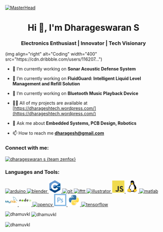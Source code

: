 [![MasterHead](https://miro.medium.com/v2/resize:fit:679/1*RTGHo8x278rzhj2cZSjwtA.gif)](https://dharageshtech.wordpress.com)
<h1 align="center">Hi 👋, I'm Dharageswaran S</h1>
<h3 align="center">Electronics Enthusiast | Innovator | Tech Visionary</h3>
(img align="right" alt="Coding" width="400" src="https://cdn.dribbble.com/users/116207...")

- 🔭 I’m currently working on **Sonar Acoustic Defense System**

- 🔭 I’m currently working on **FluidGuard: Intelligent Liquid Level Management and Refill Solution**

- 🔭 I’m currently working on **Bluetooth Music Playback Device**

- 👨‍💻 All of my projects are available at [https://dharageshtech.wordpress.com/](https://dharageshtech.wordpress.com/)

- 💬 Ask me about **Embedded Systems, PCB Design, Robotics**

- 📫 How to reach me **dharagesh@gmail.com**

<h3 align="left">Connect with me:</h3>
<p align="left">
<a href="https://www.youtube.com/c/dharageswaran s {team zenfox}" target="blank"><img align="center" src="https://raw.githubusercontent.com/rahuldkjain/github-profile-readme-generator/master/src/images/icons/Social/youtube.svg" alt="dharageswaran s {team zenfox}" height="30" width="40" /></a>
</p>

<h3 align="left">Languages and Tools:</h3>
<p align="left"> <a href="https://www.arduino.cc/" target="_blank" rel="noreferrer"> <img src="https://cdn.worldvectorlogo.com/logos/arduino-1.svg" alt="arduino" width="40" height="40"/> </a> <a href="https://www.blender.org/" target="_blank" rel="noreferrer"> <img src="https://download.blender.org/branding/community/blender_community_badge_white.svg" alt="blender" width="40" height="40"/> </a> <a href="https://www.w3schools.com/cpp/" target="_blank" rel="noreferrer"> <img src="https://raw.githubusercontent.com/devicons/devicon/master/icons/cplusplus/cplusplus-original.svg" alt="cplusplus" width="40" height="40"/> </a> <a href="https://git-scm.com/" target="_blank" rel="noreferrer"> <img src="https://www.vectorlogo.zone/logos/git-scm/git-scm-icon.svg" alt="git" width="40" height="40"/> </a> <a href="https://ifttt.com/" target="_blank" rel="noreferrer"> <img src="https://www.vectorlogo.zone/logos/ifttt/ifttt-ar21.svg" alt="ifttt" width="40" height="40"/> </a> <a href="https://www.adobe.com/in/products/illustrator.html" target="_blank" rel="noreferrer"> <img src="https://www.vectorlogo.zone/logos/adobe_illustrator/adobe_illustrator-icon.svg" alt="illustrator" width="40" height="40"/> </a> <a href="https://developer.mozilla.org/en-US/docs/Web/JavaScript" target="_blank" rel="noreferrer"> <img src="https://raw.githubusercontent.com/devicons/devicon/master/icons/javascript/javascript-original.svg" alt="javascript" width="40" height="40"/> </a> <a href="https://www.linux.org/" target="_blank" rel="noreferrer"> <img src="https://raw.githubusercontent.com/devicons/devicon/master/icons/linux/linux-original.svg" alt="linux" width="40" height="40"/> </a> <a href="https://www.mathworks.com/" target="_blank" rel="noreferrer"> <img src="https://upload.wikimedia.org/wikipedia/commons/2/21/Matlab_Logo.png" alt="matlab" width="40" height="40"/> </a> <a href="https://www.mysql.com/" target="_blank" rel="noreferrer"> <img src="https://raw.githubusercontent.com/devicons/devicon/master/icons/mysql/mysql-original-wordmark.svg" alt="mysql" width="40" height="40"/> </a> <a href="https://nodejs.org" target="_blank" rel="noreferrer"> <img src="https://raw.githubusercontent.com/devicons/devicon/master/icons/nodejs/nodejs-original-wordmark.svg" alt="nodejs" width="40" height="40"/> </a> <a href="https://opencv.org/" target="_blank" rel="noreferrer"> <img src="https://www.vectorlogo.zone/logos/opencv/opencv-icon.svg" alt="opencv" width="40" height="40"/> </a> <a href="https://www.photoshop.com/en" target="_blank" rel="noreferrer"> <img src="https://raw.githubusercontent.com/devicons/devicon/master/icons/photoshop/photoshop-line.svg" alt="photoshop" width="40" height="40"/> </a> <a href="https://www.python.org" target="_blank" rel="noreferrer"> <img src="https://raw.githubusercontent.com/devicons/devicon/master/icons/python/python-original.svg" alt="python" width="40" height="40"/> </a> <a href="https://www.tensorflow.org" target="_blank" rel="noreferrer"> <img src="https://www.vectorlogo.zone/logos/tensorflow/tensorflow-icon.svg" alt="tensorflow" width="40" height="40"/> </a> </p>

<p><img align="left" src="https://github-readme-stats.vercel.app/api/top-langs?username=dhamuvkl&show_icons=true&locale=en&layout=compact" alt="dhamuvkl" /></p>

<p>&nbsp;<img align="center" src="https://github-readme-stats.vercel.app/api?username=dhamuvkl&show_icons=true&locale=en" alt="dhamuvkl" /></p>

<p><img align="center" src="https://github-readme-streak-stats.herokuapp.com/?user=dhamuvkl&" alt="dhamuvkl" /></p>
